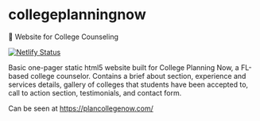 # collegeplanningnow
:school: Website for College Counseling

[![Netlify Status](https://api.netlify.com/api/v1/badges/7ceae2b3-3e0e-45ba-ac39-b727d63c8d05/deploy-status)](https://app.netlify.com/sites/kind-shaw-70895d/deploys)

Basic one-pager static html5 website built for College Planning Now, a FL-based college counselor. 
Contains a brief about section, experience and services details, gallery of colleges that students have been accepted to, call to action section, testimonials, and contact form.

Can be seen at https://plancollegenow.com/

